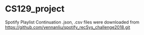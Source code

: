 # CS129_project
Spotify Playlist Continuation
.json, .csv files were downloaded from https://github.com/yennanliu/spotify_recSys_challenge2018.git
